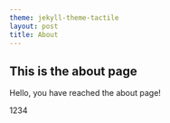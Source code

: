 ```yaml
---
theme: jekyll-theme-tactile
layout: post
title: About
---
```


## This is the about page

Hello, you have reached the about page!

1234
